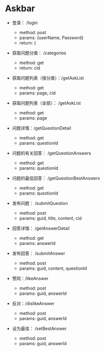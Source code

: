 # Askbar 


+ 登录： /login 
    - method: post
    - params: {userName, Password}
    - return: {
+ 获取问题分类： /categories
    - method: get
    - return: cid
+ 获取问题列表（按分类）：/getAskList
    - method: get
    - params: page, cid
    
+ 获取问题列表（全部）： /getAskList
    - method: get
    - params: page
    

+ 问题详情：/getQuestionDetail
    - method: get
    - params: questionId


+ 问题的有关回答： /getQuestionAnswers
    - method: get
    - params: questionId
    
+ 问题的最佳回答： /getQuestionBestAnswers
    - method: get
    - params: questionId

+ 发布问题： /submitQuestion
    - method: post
    - params: guid, title, content, cid

+ 回答详情： /getAnswerDetail
    - method: get
    - params: answerId

+ 发布回答： /submitAnswer
    - method: post
    - params: guid, content, questionId
    
    
+ 赞同：/likeAnswer
    - method: post
    - params: guid, answerId

+ 反对：/dislikeAnswer
    - method: post
    - params: guid, answerId
    
+ 设为最佳： /setBestAnswer
    - method: post
    - params: guid, answerId
